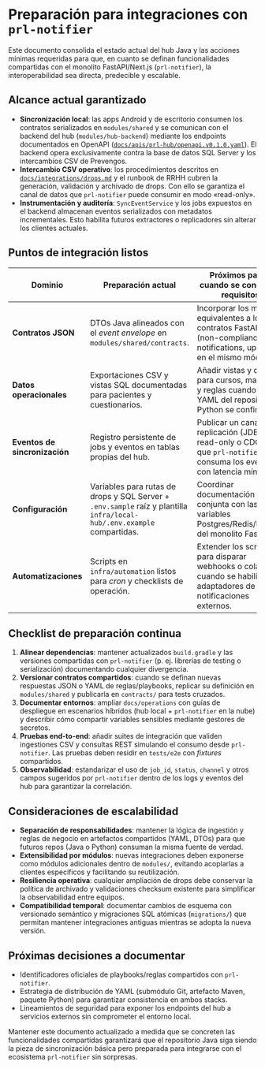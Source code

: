 # Preparación para integraciones con `prl-notifier`

Este documento consolida el estado actual del hub Java y las acciones mínimas
requeridas para que, en cuanto se definan funcionalidades compartidas con el
monolito FastAPI/Next.js (`prl-notifier`), la interoperabilidad sea directa,
predecible y escalable.

## Alcance actual garantizado

- **Sincronización local**: las apps Android y de escritorio consumen los
  contratos serializados en `modules/shared` y se comunican con el backend del
  hub (`modules/hub-backend`) mediante los endpoints documentados en OpenAPI
  ([`docs/apis/prl-hub/openapi.v0.1.0.yaml`](../apis/prl-hub/openapi.v0.1.0.yaml)). El backend opera exclusivamente contra la
  base de datos SQL Server y los intercambios CSV de Prevengos.
- **Intercambio CSV operativo**: los procedimientos descritos en
  [`docs/integrations/drops.md`](./drops.md) y el runbook de RRHH cubren la
  generación, validación y archivado de drops. Con ello se garantiza el canal de
  datos que `prl-notifier` puede consumir en modo «read-only».
- **Instrumentación y auditoría**: `SyncEventService` y los jobs expuestos en el
  backend almacenan eventos serializados con metadatos incrementales. Esto
  habilita futuros extractores o replicadores sin alterar los clientes actuales.

## Puntos de integración listos

| Dominio | Preparación actual | Próximos pasos cuando se concreten requisitos |
| --- | --- | --- |
| **Contratos JSON** | DTOs Java alineados con el *event envelope* en `modules/shared/contracts`. | Incorporar los modelos equivalentes a los contratos FastAPI (non-compliance, notifications, uploads) en el mismo módulo. |
| **Datos operacionales** | Exportaciones CSV y vistas SQL documentadas para pacientes y cuestionarios. | Añadir vistas y drops para cursos, matrículas y reglas cuando los YAML del repositorio Python se confirmen. |
| **Eventos de sincronización** | Registro persistente de jobs y eventos en tablas propias del hub. | Publicar un canal de replicación (JDBC read-only o CDC) para que `prl-notifier` consuma los eventos con latencia mínima. |
| **Configuración** | Variables para rutas de drops y SQL Server + `.env.sample` raíz y plantilla `infra/local-hub/.env.example` compartidas. | Coordinar documentación conjunta con las variables Postgres/Redis/Moodle del monolito FastAPI. |
| **Automatizaciones** | Scripts en `infra/automation` listos para *cron* y checklists de operación. | Extender los scripts para disparar webhooks o colas cuando se habiliten adaptadores de notificaciones externos. |

## Checklist de preparación continua

1. **Alinear dependencias**: mantener actualizados `build.gradle` y las
   versiones compartidas con `prl-notifier` (p. ej. librerías de testing o
   serialización) documentando cualquier divergencia.
2. **Versionar contratos compartidos**: cuando se definan nuevas respuestas JSON
   o YAML de reglas/playbooks, replicar su definición en `modules/shared` y
   publicarla en `contracts/` para tests cruzados.
3. **Documentar entornos**: ampliar `docs/operations` con guías de despliegue en
   escenarios híbridos (hub local + `prl-notifier` en la nube) y describir cómo
   compartir variables sensibles mediante gestores de secretos.
4. **Pruebas end-to-end**: añadir suites de integración que validen ingestiones
   CSV y consultas REST simulando el consumo desde `prl-notifier`. Las pruebas
   deben residir en `tests/e2e` con *fixtures* compartidos.
5. **Observabilidad**: estandarizar el uso de `job_id`, `status`, `channel` y
   otros campos sugeridos por `prl-notifier` dentro de los logs y eventos del
   hub para garantizar la correlación.

## Consideraciones de escalabilidad

- **Separación de responsabilidades**: mantener la lógica de ingestión y reglas
  de negocio en artefactos compartidos (YAML, DTOs) para que futuros repos (Java
  o Python) consuman la misma fuente de verdad.
- **Extensibilidad por módulos**: nuevas integraciones deben exponerse como
  módulos adicionales dentro de `modules/`, evitando acoplarlas a clientes
  específicos y facilitando su reutilización.
- **Resiliencia operativa**: cualquier ampliación de drops debe conservar la
  política de archivado y validaciones checksum existente para simplificar la
  observabilidad entre equipos.
- **Compatibilidad temporal**: documentar cambios de esquema con versionado
  semántico y migraciones SQL atómicas (`migrations/`) que permitan mantener
  integraciones antiguas mientras se adopta la nueva versión.

## Próximas decisiones a documentar

- Identificadores oficiales de playbooks/reglas compartidos con `prl-notifier`.
- Estrategia de distribución de YAML (submódulo Git, artefacto Maven, paquete
  Python) para garantizar consistencia en ambos stacks.
- Lineamientos de seguridad para exponer los endpoints del hub a servicios
  externos sin comprometer el entorno local.

Mantener este documento actualizado a medida que se concreten las
funcionalidades compartidas garantizará que el repositorio Java siga siendo la
pieza de sincronización básica pero preparada para integrarse con el ecosistema
`prl-notifier` sin sorpresas.

